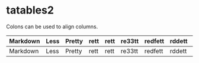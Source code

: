 tatables2
=========
Colons can be used to align columns.


Markdown | Less | Pretty|rett|rett|re33tt|redfett|rddett|rewqtt|retw2t|re3tt|re4t|ret5t|
--- | --- |---|---|---|---|---|---|---|---|---|---|---
Markdown | Less | Pretty|rett|rett|re33tt|redfett|rddett|rewqtt|retw2t|re3tt|re4t|ret5t|
